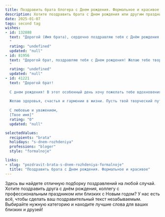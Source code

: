 ```yaml
---
title: Поздравить брата блогера c Днем рождения. Формальное и красивое
description: Хотите поздравить брата c Днем рождения или другим праздником? Наш ИИ создаст незабываемое поздравление, а вы обязательно выделитесь среди других.  
date: 2025-01-07
tags: second tag
wishes:
- id: 132888
  text: "Дорогой (Имя брата), сердечно поздравляю тебя с Днём рождения!  Желаю тебе дальнейших успехов в твоей интересной и динамичной профессии блогера,  новых творческих идей, вдохновения, преданных зрителей и, конечно же,  счастья, здоровья и благополучия. Пусть все твои начинания будут успешными, а жизнь полна ярких красок и радостных моментов.
  "
  rating: "undefined"
  updated: "null"
- id: 81956
  text: "Дорогой брат, поздравляю тебя с Днем рождения! Желаю тебе творческих успехов в твоем блогерском деле, вдохновения, ярких идей  и, конечно,  процветания твоему каналу. Пусть каждый твой день будет наполнен позитивом, радостью и благодарными подписчиками. Счастья тебе и всего самого доброго!
  "
  rating: "undefined"
  updated: "null"
- id: 41221
  text: "Дорогой брат!
  
  С днем рождения! В этот особенный день хочу пожелать тебе вдохновения в каждом новом проекте, уникальных идей и преданных подписчиков. Пусть твой блог продолжает расти и процветать, а каждая публикация приносит радость не только тебе, но и твоей аудитории.
  
  Желаю здоровья, счастья и гармонии в жизни. Пусть твой творческий путь будет насыщенным, а удача всегда сопутствует тебе в любых начинаниях.
  
  С любовью и уважением,
  [Твое имя]"
  rating: "0"
  updated: "null"

selectedValues:
  recipients: "brata"
  holidays: "s-dnem-rozhdeniya"
  professions: "bloger"
  style: "formalnoje"

links:
- slug: "pozdravit-brata-s-dnem-rozhdeniya-formalnoje"
  title: "Поздравить брата c Днем рождения. Формальное и красивое"
---
```


Здесь вы найдете отличную подборку поздравлений на любой случай. 
Хотите поздравить друга с днём рождения, коллегу с профессиональным праздником или близких с Новым годом? У нас есть всё, чтобы сделать ваш поздравительный текст незабываемым. Выбирайте нужную категорию и находите лучшие слова для ваших близких и друзей!
